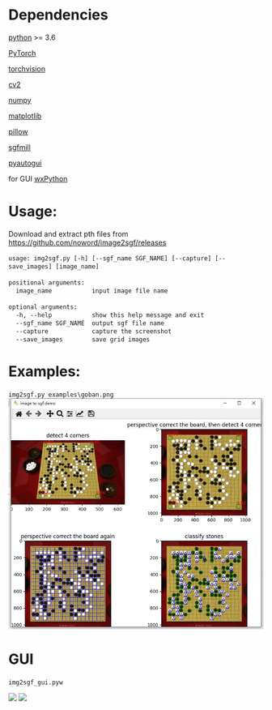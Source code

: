 # Dependencies
[python](https://www.python.org/) >= 3.6

[PyTorch](https://pytorch.org/)

[torchvision](https://pytorch.org/vision/stable/index.html)

[cv2](https://github.com/opencv/opencv-python)

[numpy](https://numpy.org/)

[matplotlib](https://matplotlib.org/)

[pillow](https://pillow.readthedocs.io/en/stable/)

[sgfmill](https://github.com/mattheww/sgfmill)

[pyautogui](https://pypi.org/project/PyAutoGUI/)

for GUI [wxPython](https://www.wxpython.org/)


# Usage:
Download and extract pth files from https://github.com/noword/image2sgf/releases

```
usage: img2sgf.py [-h] [--sgf_name SGF_NAME] [--capture] [--save_images] [image_name]

positional arguments:
  image_name           input image file name

optional arguments:
  -h, --help           show this help message and exit
  --sgf_name SGF_NAME  output sgf file name
  --capture            capture the screenshot
  --save_images        save grid images
  ```


# Examples:

`img2sgf.py examples\goban.png`
![](example/1.jpg)

# GUI
```img2sgf_gui.pyw```

![](example/gui_0.jpg)
![](example/gui_1.jpg)

